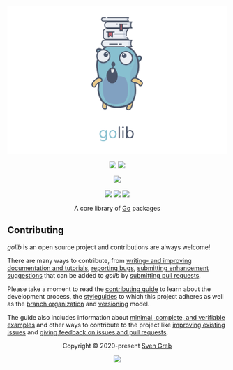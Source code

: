 <p align="center"><img src="https://raw.githubusercontent.com/svengreb/golib/main/assets/images/repository-hero.svg?sanitize=true"/></p>

<p align="center"><a href="https://github.com/svengreb/golib/releases/latest" target="_blank"><img src="https://img.shields.io/github/release/svengreb/golib.svg?style=flat-square&label=Release&logo=github&logoColor=eceff4&colorA=4c566a&colorB=88c0d0"/></a> <a href="https://github.com/svengreb/golib/blob/main/CHANGELOG.md" target="_blank"><img src="https://img.shields.io/github/release/svengreb/golib.svg?style=flat-square&label=Changelog&logo=github&logoColor=eceff4&colorA=4c566a&colorB=88c0d0"/></a></p>

<p align="center"><a href="https://github.com/svengreb/golib/actions?query=workflow%3Aci" target="_blank"><img src="https://img.shields.io/github/workflow/status/svengreb/golib/ci.svg?style=flat-square&label=CI&logo=github&logoColor=eceff4&colorA=4c566a"/></a></p>

<p align="center"><a href="https://golang.org/doc/effective_go.html#formatting" target="_blank"><img src="https://img.shields.io/static/v1?style=flat-square&label=Go%20Style%20Guide&message=gofmt&logo=go&logoColor=eceff4&colorA=4c566a&colorB=88c0d0"/></a> <a href="https://github.com/arcticicestudio/styleguide-markdown/releases/latest" target="_blank"><img src="https://img.shields.io/github/release/arcticicestudio/styleguide-markdown.svg?style=flat-square&label=Markdown%20Style%20Guide&logoColor=eceff4&colorA=4c566a&colorB=88c0d0&logo=data%3Aimage%2Fsvg%2Bxml%3Bbase64%2CPHN2ZyB4bWxucz0iaHR0cDovL3d3dy53My5vcmcvMjAwMC9zdmciIHdpZHRoPSIzOSIgaGVpZ2h0PSIzOSIgdmlld0JveD0iMCAwIDM5IDM5Ij48cGF0aCBmaWxsPSJub25lIiBzdHJva2U9IiNEOERFRTkiIHN0cm9rZS13aWR0aD0iMyIgc3Ryb2tlLW1pdGVybGltaXQ9IjEwIiBkPSJNMS41IDEuNWgzNnYzNmgtMzZ6Ii8%2BPHBhdGggZmlsbD0iI0Q4REVFOSIgZD0iTTIwLjY4MyAyNS42NTVsNS44NzItMTMuNDhoLjU2Nmw1Ljg3MyAxMy40OGgtMS45OTZsLTQuMTU5LTEwLjA1Ni00LjE2MSAxMC4wNTZoLTEuOTk1em0tMi42OTYgMGwtMTMuNDgtNS44NzJ2LS41NjZsMTMuNDgtNS44NzJ2MS45OTVMNy45MzEgMTkuNWwxMC4wNTYgNC4xNnoiLz48L3N2Zz4%3D"/></a> <a href="https://github.com/arcticicestudio/styleguide-git/releases/latest" target="_blank"><img src="https://img.shields.io/github/release/arcticicestudio/styleguide-git.svg?style=flat-square&label=Git%20Style%20Guide&logoColor=eceff4&colorA=4c566a&colorB=88c0d0&logo=git"/></a></p>

<p align="center">A core library of <a href="https://go.dev" target="_blank">Go</a> packages</p>

## Contributing

_golib_ is an open source project and contributions are always welcome!

There are many ways to contribute, from [writing- and improving documentation and tutorials][contrib-guide-docs], [reporting bugs][contrib-guide-bugs], [submitting enhancement suggestions][contrib-guide-enhance] that can be added to _golib_ by [submitting pull requests][contrib-guide-pr].

Please take a moment to read the [contributing guide][contrib-guide] to learn about the development process, the [styleguides][contrib-guide-styles] to which this project adheres as well as the [branch organization][contrib-guide-branching] and [versioning][contrib-guide-versioning] model.

The guide also includes information about [minimal, complete, and verifiable examples][contrib-guide-mcve] and other ways to contribute to the project like [improving existing issues][contrib-guide-impr-issues] and [giving feedback on issues and pull requests][contrib-guide-feedback].

<p align="center">Copyright &copy; 2020-present <a href="https://www.svengreb.de" target="_blank">Sven Greb</a></p>

<p align="center"><a href="https://github.com/svengreb/golib/blob/main/LICENSE"><img src="https://img.shields.io/static/v1.svg?style=flat-square&label=License&message=MIT&logoColor=eceff4&logo=github&colorA=4c566a&colorB=88c0d0"/></a></p>

[contrib-guide-branching]: https://github.com/svengreb/golib/blob/main/CONTRIBUTING.md#branch-organization
[contrib-guide-bugs]: https://github.com/svengreb/golib/blob/main/CONTRIBUTING.md#bug-reports
[contrib-guide-docs]: https://github.com/svengreb/golib/blob/main/CONTRIBUTING.md#documentations
[contrib-guide-enhance]: https://github.com/svengreb/golib/blob/main/CONTRIBUTING.md#enhancement-suggestions
[contrib-guide-feedback]: https://github.com/svengreb/golib/blob/main/CONTRIBUTING.md#give-feedback-on-issues-and-pull-requests
[contrib-guide-impr-issues]: https://github.com/svengreb/golib/blob/main/CONTRIBUTING.md#improve-issues
[contrib-guide-mcve]: https://github.com/svengreb/golib/blob/main/CONTRIBUTING.md#mcve
[contrib-guide-pr]: https://github.com/svengreb/golib/blob/main/CONTRIBUTING.md#pull-requests
[contrib-guide-styles]: https://github.com/svengreb/golib/blob/main/CONTRIBUTING.md#style-guides
[contrib-guide-versioning]: https://github.com/svengreb/golib/blob/main/CONTRIBUTING.md#versioning
[contrib-guide]: https://github.com/svengreb/golib/blob/main/CONTRIBUTING.md
